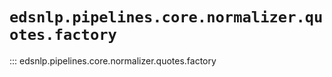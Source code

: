 # `edsnlp.pipelines.core.normalizer.quotes.factory`

::: edsnlp.pipelines.core.normalizer.quotes.factory
